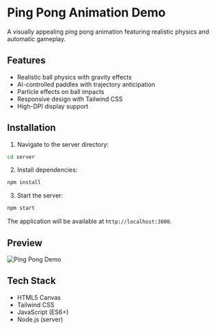 # Ping Pong Animation Demo

A visually appealing ping pong animation featuring realistic physics and automatic gameplay.

## Features
- Realistic ball physics with gravity effects
- AI-controlled paddles with trajectory anticipation
- Particle effects on ball impacts
- Responsive design with Tailwind CSS
- High-DPI display support

## Installation

1. Navigate to the server directory:
```bash
cd server
```

2. Install dependencies:
```bash
npm install
```

3. Start the server:
```bash
npm start
```

The application will be available at `http://localhost:3000`.

## Preview
![Ping Pong Demo](preview.png)

## Tech Stack
- HTML5 Canvas
- Tailwind CSS
- JavaScript (ES6+)
- Node.js (server)
